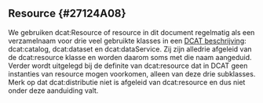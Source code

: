 ## Resource {#27124A08}
We gebruiken dcat:Resource of resource in dit document regelmatig als een verzamelnaam voor drie veel gebruikte klasses in een <u>DCAT beschrijving</u>: dcat:catalog, dcat:dataset en dcat:dataService. Zij zijn alledrie afgeleid van de dcat:resource klasse en worden daarom soms met die naam aangeduid. Verder wordt uitgelegd bij de definite van dcat:resource dat in DCAT geen instanties van resource mogen voorkomen, alleen van deze drie subklasses. Merk op dat dcat:distributie niet is afgeleid van dcat:resource en dus niet onder deze aanduiding valt.
